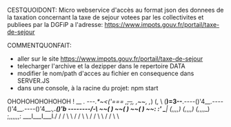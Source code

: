
CESTQUOIDONT:
Micro webservice d'accès au format json des donnees de la taxation 
concernant la taxe de sejour votees par les collectivites et publiees 
par la DGFiP a l'adresse: https://www.impots.gouv.fr/portail/taxe-de-sejour

COMMENTQUONFAIT:
- aller sur le site https://www.impots.gouv.fr/portail/taxe-de-sejour
- telecharger l'archive et la dezipper dans le repertoire DATA
- modifier le nom/path d'acces au fichier en consequence dans SERVER.JS
- dans une console, à la racine du projet: npm start

OHOHOHOHOHOHOH !
__                                                      _.
 _---_.*~<('===          ,~~,         ,~~,         ,~~,           ,_)
(,    \ (__)=3--__._----_()'4__._----_()'4__._----_()'4__._,____.()'b
  \--------/-\  ~~(        ) ~~(        ) ~~(        )  ~~:       :'
   \_______|       (,_,,,_)     (,_,,,_)     (,_,,,_)     ;,,,,,,:
___I___I___I./     / /  \ \     / /  \ \     / /  \ \     / /  \ \
